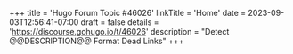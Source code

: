 +++
title = 'Hugo Forum Topic #46026'
linkTitle = 'Home'
date = 2023-09-03T12:56:41-07:00
draft = false
details = 'https://discourse.gohugo.io/t/46026'
description = "Detect @@DESCRIPTION@@ Format Dead Links"
+++
